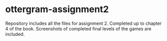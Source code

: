 # ottergram-assignment2

Repository includes all the files for assignment 2. 
Completed up to chapter 4 of the book.
Screenshots of completed final levels of the games are included.

